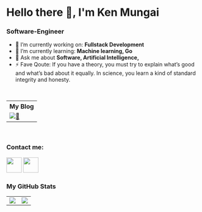 
# Hello there 👋, I'm Ken Mungai

### Software-Engineer

- 🔭 I’m currently working on: __Fullstack Development__ 
- 🌱 I’m currently learning: __Machine learning, Go__
- 💬 Ask me about __Software, Artificial Intelligence,__
- ⚡ Fave Qoute: If you have a theory, you must try to explain what’s good and what’s bad about it equally. In science, you learn a kind of standard integrity and honesty. 

<br/>
<table>
    <tr>
        <th>My Blog</th>
    </tr>
    <tr>
        <td>
            <a href="https://ki3ani.medium.com/"><img src="https://www.vectorlogo.zone/logos/medium/medium-ar21.svg"/>📃</a>
        </td>
    </tr>
</table>
<br/>


### Contact me:

<a href="https://twitter.com/ki3ani"><img src="https://www.vectorlogo.zone/logos/twitter/twitter-icon.svg" width="40" height="40"/></a>
<a href="https://www.linkedin.com/in/kenneth-mungai-129301157/"><img src="https://www.vectorlogo.zone/logos/linkedin/linkedin-icon.svg" width="40" height="40"/></a>

### My GitHub Stats

<table>
    <tr>
       <td>
            <img src="https://github-readme-streak-stats.herokuapp.com/?user=ki3ani"/>
        </td>
        <td>
            <img src="https://github-readme-stats.vercel.app/api/top-langs/?username=ki3ani&langs_count=10&layout=compact&hide=php,scss,css,html,batchfile,gherkin,freemarker,xslt,tsql,ruby"/>
        </td>
    </tr>
</table>

